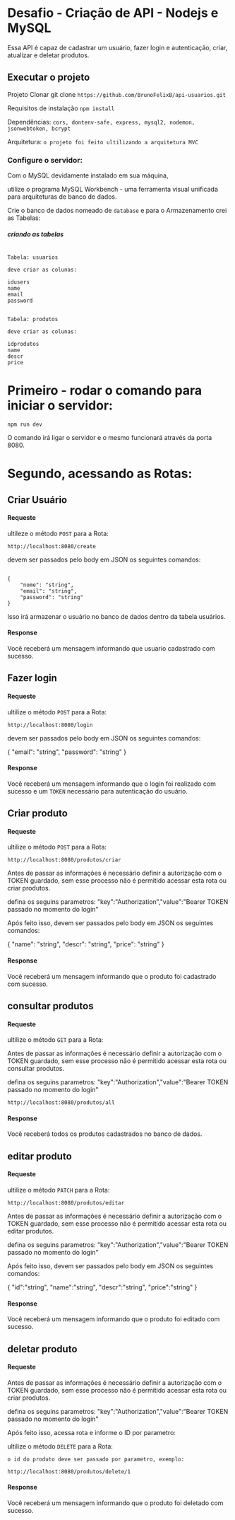 # Desafio - Criação de API - Nodejs e MySQL

Essa API é capaz de cadastrar um usuário, fazer login e autenticação, criar, atualizar e deletar produtos.


## Executar o projeto

Projeto Clonar git clone `https://github.com/BrunoFelixB/api-usuarios.git`

Requisitos de instalação `npm install`

Dependências: `cors, dontenv-safe, express, mysql2, nodemon, jsonwebtoken, bcrypt`

Arquitetura: `o projeto foi feito ultilizando a arquitetura MVC`

### Configure o servidor:

Com o MySQL devidamente instalado em sua máquina,

utilize o programa MySQL Workbench - uma ferramenta visual unificada para arquiteturas de banco de dados.

Crie o banco de dados nomeado de `database` e para o Armazenamento crei as Tabelas: 

##### criando as tabelas

```

Tabela: usuarios

deve criar as colunas: 

idusers
name
email
password

```


```

Tabela: produtos

deve criar as colunas: 

idprodutos
name
descr
price

```

# Primeiro - rodar o comando para iniciar o servidor:

```
npm run dev

```
O comando irá ligar o servidor e o mesmo funcionará através da porta 8080.

# Segundo, acessando as Rotas:

## Criar Usuário

#### Requeste 

ultileze o método `POST` para a Rota:

```
http://localhost:8080/create

```

devem ser passados pelo body em JSON os seguintes comandos: 

```

{
    "nome": "string",
    "email": "string",
    "password": "string"
}

```

Isso irá armazenar o usuário no banco de dados dentro da tabela usuários.

#### Response 

Você receberá um mensagem informando que usuario cadastrado com sucesso.


## Fazer login

#### Requeste 

ultilize o método `POST` para a Rota:

```
http://localhost:8080/login

```

devem ser passados pelo body em JSON os seguintes comandos: 

{
    "email": "string",
    "password": "string"
}

#### Response 

Você receberá um mensagem informando que o login foi realizado com sucesso e um `TOKEN` necessário para autenticação do usuário.


## Criar produto

#### Requeste 

ultilize o método `POST` para a Rota:

```
http://localhost:8080/produtos/criar

```

Antes de passar as informações é necessário definir a autorização com o TOKEN guardado, sem esse processo não é permitido acessar esta rota ou criar produtos. 

defina os seguins parametros: "key":"Authorization","value":"Bearer TOKEN passado no momento do login"

Após feito isso, devem ser passados pelo body em JSON os seguintes comandos: 

{
    "name": "string",
    "descr": "string",
    "price": "string"
}

#### Response 

Você receberá um mensagem informando que o produto foi cadastrado com sucesso.



## consultar produtos

#### Requeste 

ultilize o método `GET` para a Rota:

Antes de passar as informações é necessário definir a autorização com o TOKEN guardado, sem esse processo não é permitido acessar esta rota ou consultar produtos. 

defina os seguins parametros: "key":"Authorization","value":"Bearer TOKEN passado no momento do login"

```
http://localhost:8080/produtos/all

```


#### Response 

Você receberá todos os produtos cadastrados no banco de dados.


## editar produto

#### Requeste 

ultilize o método `PATCH` para a Rota:

```
http://localhost:8080/produtos/editar

```

Antes de passar as informações é necessário definir a autorização com o TOKEN guardado, sem esse processo não é permitido acessar esta rota ou editar produtos. 

defina os seguins parametros: "key":"Authorization","value":"Bearer TOKEN passado no momento do login"

Após feito isso, devem ser passados pelo body em JSON os seguintes comandos: 

{
  "id":"string",
  "name":"string",
  "descr":"string",
  "price":"string"
}


#### Response 

Você receberá um mensagem informando que o produto foi editado com sucesso.


## deletar produto

#### Requeste 

Antes de passar as informações é necessário definir a autorização com o TOKEN guardado, sem esse processo não é permitido acessar esta rota ou criar produtos. 

defina os seguins parametros: "key":"Authorization","value":"Bearer TOKEN passado no momento do login"

Após feito isso, acessa rota e informe o ID por parametro:

ultilize o método `DELETE` para a Rota:

```
o id do produto deve ser passado por parametro, exemplo:

http://localhost:8080/produtos/delete/1

```

#### Response 

Você receberá um mensagem informando que o produto foi deletado com sucesso.
